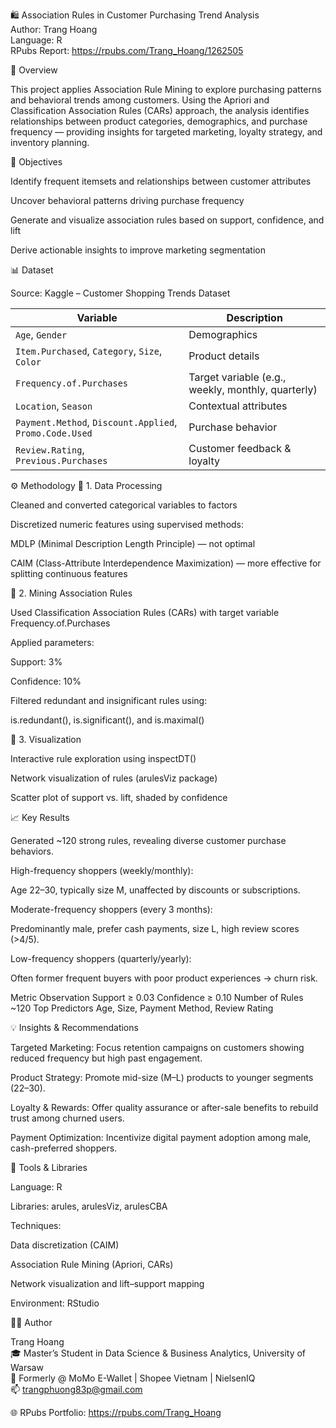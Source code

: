🛍️ Association Rules in Customer Purchasing Trend Analysis  
Author: Trang Hoang  
Language: R  
RPubs Report: https://rpubs.com/Trang_Hoang/1262505

📘 Overview

This project applies Association Rule Mining to explore purchasing patterns and behavioral trends among customers.
Using the Apriori and Classification Association Rules (CARs) approach, the analysis identifies relationships between product categories, demographics, and purchase frequency — providing insights for targeted marketing, loyalty strategy, and inventory planning.

🎯 Objectives

Identify frequent itemsets and relationships between customer attributes

Uncover behavioral patterns driving purchase frequency

Generate and visualize association rules based on support, confidence, and lift

Derive actionable insights to improve marketing segmentation

📊 Dataset

Source: Kaggle – Customer Shopping Trends Dataset

| Variable                                                | Description                                        |
| ------------------------------------------------------- | -------------------------------------------------- |
| `Age`, `Gender`                                         | Demographics                                       |
| `Item.Purchased`, `Category`, `Size`, `Color`           | Product details                                    |
| `Frequency.of.Purchases`                                | Target variable (e.g., weekly, monthly, quarterly) |
| `Location`, `Season`                                    | Contextual attributes                              |
| `Payment.Method`, `Discount.Applied`, `Promo.Code.Used` | Purchase behavior                                  |
| `Review.Rating`, `Previous.Purchases`                   | Customer feedback & loyalty                        |

⚙️ Methodology
🔹 1. Data Processing

Cleaned and converted categorical variables to factors

Discretized numeric features using supervised methods:

MDLP (Minimal Description Length Principle) — not optimal

CAIM (Class-Attribute Interdependence Maximization) — more effective for splitting continuous features

🔹 2. Mining Association Rules

Used Classification Association Rules (CARs) with target variable Frequency.of.Purchases

Applied parameters:

Support: 3%

Confidence: 10%

Filtered redundant and insignificant rules using:

is.redundant(), is.significant(), and is.maximal()

🔹 3. Visualization

Interactive rule exploration using inspectDT()

Network visualization of rules (arulesViz package)

Scatter plot of support vs. lift, shaded by confidence

📈 Key Results

Generated ~120 strong rules, revealing diverse customer purchase behaviors.

High-frequency shoppers (weekly/monthly):

Age 22–30, typically size M, unaffected by discounts or subscriptions.

Moderate-frequency shoppers (every 3 months):

Predominantly male, prefer cash payments, size L, high review scores (>4/5).

Low-frequency shoppers (quarterly/yearly):

Often former frequent buyers with poor product experiences → churn risk.

Metric	Observation
Support	≥ 0.03
Confidence	≥ 0.10
Number of Rules	~120
Top Predictors	Age, Size, Payment Method, Review Rating

💡 Insights & Recommendations

Targeted Marketing: Focus retention campaigns on customers showing reduced frequency but high past engagement.

Product Strategy: Promote mid-size (M–L) products to younger segments (22–30).

Loyalty & Rewards: Offer quality assurance or after-sale benefits to rebuild trust among churned users.

Payment Optimization: Incentivize digital payment adoption among male, cash-preferred shoppers.

🧰 Tools & Libraries

Language: R

Libraries: arules, arulesViz, arulesCBA

Techniques:

Data discretization (CAIM)

Association Rule Mining (Apriori, CARs)

Network visualization and lift–support mapping

Environment: RStudio


👩‍💻 Author

Trang Hoang  
🎓 Master’s Student in Data Science & Business Analytics, University of Warsaw  
💼 Formerly @ MoMo E-Wallet | Shopee Vietnam | NielsenIQ  
📫 trangphuong83p@gmail.com
  
🌐 RPubs Portfolio: https://rpubs.com/Trang_Hoang
